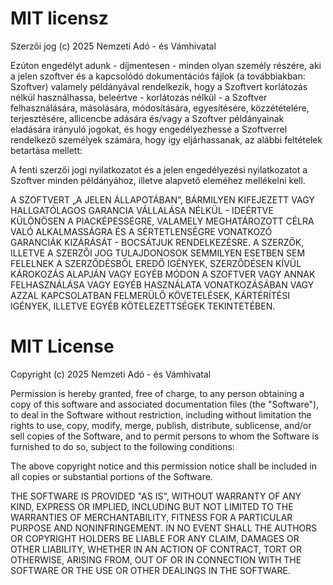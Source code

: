 # MIT licensz

Szerzői jog (c) 2025 Nemzeti Adó - és Vámhivatal

Ezúton engedélyt adunk - díjmentesen - minden olyan személy részére, aki a jelen szoftver és a kapcsolódó dokumentációs fájlok (a továbbiakban: Szoftver) valamely példányával rendelkezik, hogy a Szoftvert korlátozás nélkül használhassa, beleértve - korlátozás nélkül - a Szoftver felhasználására, másolására, módosítására, egyesítésére, közzétételére, terjesztésére, allicencbe adására és/vagy a Szoftver példányainak eladására irányuló jogokat, és hogy engedélyezhesse a Szoftverrel rendelkező személyek számára, hogy így eljárhassanak, az alábbi feltételek betartása mellett:

A fenti szerzői jogi nyilatkozatot és a jelen engedélyezési nyilatkozatot a Szoftver minden példányához, illetve alapvető eleméhez mellékelni kell.

A SZOFTVERT „A JELEN ÁLLAPOTÁBAN”, BÁRMILYEN KIFEJEZETT VAGY HALLGATÓLAGOS GARANCIA VÁLLALÁSA NÉLKÜL - IDEÉRTVE KÜLÖNÖSEN A PIACKÉPESSÉGRE, VALAMELY MEGHATÁROZOTT CÉLRA VALÓ ALKALMASSÁGRA ÉS A SÉRTETLENSÉGRE VONATKOZÓ GARANCIÁK KIZÁRÁSÁT - BOCSÁTJUK RENDELKEZÉSRE. A SZERZŐK, ILLETVE A SZERZŐI JOG TULAJDONOSOK SEMMILYEN ESETBEN SEM FELELNEK A SZERZŐDÉSBŐL EREDŐ IGÉNYEK, SZERZŐDÉSEN KÍVÜL KÁROKOZÁS ALAPJÁN VAGY EGYÉB MÓDON A SZOFTVER VAGY ANNAK FELHASZNÁLÁSA VAGY EGYÉB HASZNÁLATA VONATKOZÁSÁBAN VAGY AZZAL KAPCSOLATBAN FELMERÜLŐ KÖVETELÉSEK, KÁRTÉRÍTÉSI IGÉNYEK, ILLETVE EGYÉB KÖTELEZETTSÉGEK TEKINTETÉBEN.

# MIT License

Copyright (c) 2025 Nemzeti Adó - és Vámhivatal

Permission is hereby granted, free of charge, to any person obtaining a copy of this software and associated documentation files (the "Software"), to deal in the Software without restriction, including without limitation the rights to use, copy, modify, merge, publish, distribute, sublicense, and/or sell copies of the Software, and to permit persons to whom the Software is furnished to do so, subject to the following conditions:

The above copyright notice and this permission notice shall be included in all copies or substantial portions of the Software.

THE SOFTWARE IS PROVIDED "AS IS", WITHOUT WARRANTY OF ANY KIND, EXPRESS OR IMPLIED, INCLUDING BUT NOT LIMITED TO THE WARRANTIES OF MERCHANTABILITY, FITNESS FOR A PARTICULAR PURPOSE AND NONINFRINGEMENT. IN NO EVENT SHALL THE AUTHORS OR COPYRIGHT HOLDERS BE LIABLE FOR ANY CLAIM, DAMAGES OR OTHER LIABILITY, WHETHER IN AN ACTION OF CONTRACT, TORT OR OTHERWISE, ARISING FROM, OUT OF OR IN CONNECTION WITH THE SOFTWARE OR THE USE OR OTHER DEALINGS IN THE SOFTWARE.